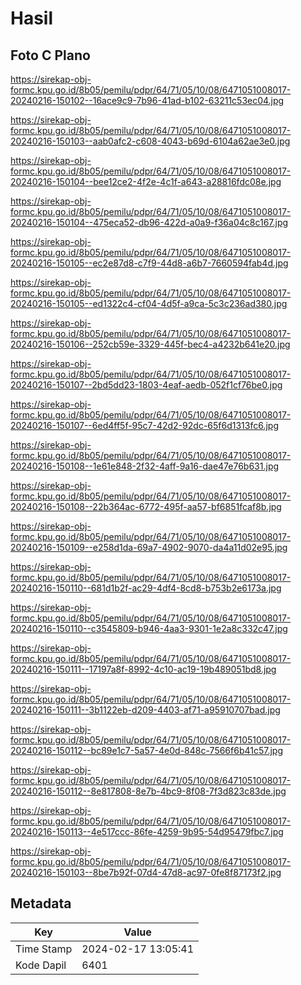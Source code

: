 # Hasil

## Foto C Plano

https://sirekap-obj-formc.kpu.go.id/8b05/pemilu/pdpr/64/71/05/10/08/6471051008017-20240216-150102--16ace9c9-7b96-41ad-b102-63211c53ec04.jpg

https://sirekap-obj-formc.kpu.go.id/8b05/pemilu/pdpr/64/71/05/10/08/6471051008017-20240216-150103--aab0afc2-c608-4043-b69d-6104a62ae3e0.jpg

https://sirekap-obj-formc.kpu.go.id/8b05/pemilu/pdpr/64/71/05/10/08/6471051008017-20240216-150104--bee12ce2-4f2e-4c1f-a643-a28816fdc08e.jpg

https://sirekap-obj-formc.kpu.go.id/8b05/pemilu/pdpr/64/71/05/10/08/6471051008017-20240216-150104--475eca52-db96-422d-a0a9-f36a04c8c167.jpg

https://sirekap-obj-formc.kpu.go.id/8b05/pemilu/pdpr/64/71/05/10/08/6471051008017-20240216-150105--ec2e87d8-c7f9-44d8-a6b7-7660594fab4d.jpg

https://sirekap-obj-formc.kpu.go.id/8b05/pemilu/pdpr/64/71/05/10/08/6471051008017-20240216-150105--ed1322c4-cf04-4d5f-a9ca-5c3c236ad380.jpg

https://sirekap-obj-formc.kpu.go.id/8b05/pemilu/pdpr/64/71/05/10/08/6471051008017-20240216-150106--252cb59e-3329-445f-bec4-a4232b641e20.jpg

https://sirekap-obj-formc.kpu.go.id/8b05/pemilu/pdpr/64/71/05/10/08/6471051008017-20240216-150107--2bd5dd23-1803-4eaf-aedb-052f1cf76be0.jpg

https://sirekap-obj-formc.kpu.go.id/8b05/pemilu/pdpr/64/71/05/10/08/6471051008017-20240216-150107--6ed4ff5f-95c7-42d2-92dc-65f6d1313fc6.jpg

https://sirekap-obj-formc.kpu.go.id/8b05/pemilu/pdpr/64/71/05/10/08/6471051008017-20240216-150108--1e61e848-2f32-4aff-9a16-dae47e76b631.jpg

https://sirekap-obj-formc.kpu.go.id/8b05/pemilu/pdpr/64/71/05/10/08/6471051008017-20240216-150108--22b364ac-6772-495f-aa57-bf6851fcaf8b.jpg

https://sirekap-obj-formc.kpu.go.id/8b05/pemilu/pdpr/64/71/05/10/08/6471051008017-20240216-150109--e258d1da-69a7-4902-9070-da4a11d02e95.jpg

https://sirekap-obj-formc.kpu.go.id/8b05/pemilu/pdpr/64/71/05/10/08/6471051008017-20240216-150110--681d1b2f-ac29-4df4-8cd8-b753b2e6173a.jpg

https://sirekap-obj-formc.kpu.go.id/8b05/pemilu/pdpr/64/71/05/10/08/6471051008017-20240216-150110--c3545809-b946-4aa3-9301-1e2a8c332c47.jpg

https://sirekap-obj-formc.kpu.go.id/8b05/pemilu/pdpr/64/71/05/10/08/6471051008017-20240216-150111--17197a8f-8992-4c10-ac19-19b489051bd8.jpg

https://sirekap-obj-formc.kpu.go.id/8b05/pemilu/pdpr/64/71/05/10/08/6471051008017-20240216-150111--3b1122eb-d209-4403-af71-a95910707bad.jpg

https://sirekap-obj-formc.kpu.go.id/8b05/pemilu/pdpr/64/71/05/10/08/6471051008017-20240216-150112--bc89e1c7-5a57-4e0d-848c-7566f6b41c57.jpg

https://sirekap-obj-formc.kpu.go.id/8b05/pemilu/pdpr/64/71/05/10/08/6471051008017-20240216-150112--8e817808-8e7b-4bc9-8f08-7f3d823c83de.jpg

https://sirekap-obj-formc.kpu.go.id/8b05/pemilu/pdpr/64/71/05/10/08/6471051008017-20240216-150113--4e517ccc-86fe-4259-9b95-54d95479fbc7.jpg

https://sirekap-obj-formc.kpu.go.id/8b05/pemilu/pdpr/64/71/05/10/08/6471051008017-20240216-150103--8be7b92f-07d4-47d8-ac97-0fe8f87173f2.jpg


## Metadata

| Key        | Value               |
| ---------- | ------------------- |
| Time Stamp | 2024-02-17 13:05:41 |
| Kode Dapil | 6401                |



